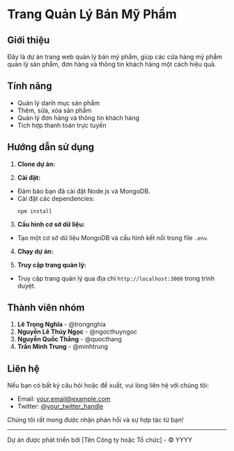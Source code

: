 # Trang Quản Lý Bán Mỹ Phẩm

## Giới thiệu

Đây là dự án trang web quản lý bán mỹ phẩm, giúp các cửa hàng mỹ phẩm quản lý sản phẩm, đơn hàng và thông tin khách hàng một cách hiệu quả.

## Tính năng

- Quản lý danh mục sản phẩm
- Thêm, sửa, xóa sản phẩm
- Quản lý đơn hàng và thông tin khách hàng
- Tích hợp thanh toán trực tuyến

## Hướng dẫn sử dụng

1. **Clone dự án:**

2. **Cài đặt:**
- Đảm bảo bạn đã cài đặt Node.js và MongoDB.
- Cài đặt các dependencies:
  ```
  npm install
  ```

3. **Cấu hình cơ sở dữ liệu:**
- Tạo một cơ sở dữ liệu MongoDB và cấu hình kết nối trong file `.env`.

4. **Chạy dự án:**

5. **Truy cập trang quản lý:**
- Truy cập trang quản lý qua địa chỉ `http://localhost:3000` trong trình duyệt.

## Thành viên nhóm

1. **Lê Trọng Nghĩa** - @trongnghia
2. **Nguyễn Lê Thúy Ngọc** - @ngocthuyngoc
3. **Nguyễn Quốc Thắng** - @quocthang
4. **Trần Minh Trung** - @minhtrung

## Liên hệ

Nếu bạn có bất kỳ câu hỏi hoặc đề xuất, vui lòng liên hệ với chúng tôi:

- Email: your.email@example.com
- Twitter: [@your_twitter_handle](https://twitter.com/your_twitter_handle)

Chúng tôi rất mong được nhận phản hồi và sự hợp tác từ bạn!

--- 

Dự án được phát triển bởi [Tên Công ty hoặc Tổ chức] - © YYYY
